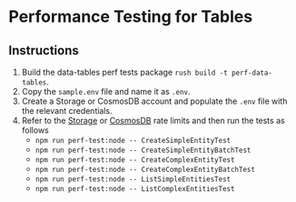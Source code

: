 # Performance Testing for Tables

## Instructions

1. Build the data-tables perf tests package `rush build -t perf-data-tables`.
2. Copy the `sample.env` file and name it as `.env`.
3. Create a Storage or CosmosDB account and populate the `.env` file with the relevant credentials.
4. Refer to the [Storage](https://docs.microsoft.com/azure/azure-resource-manager/management/azure-subscription-service-limits#storage-limits) or [CosmosDB](https://docs.microsoft.com/azure/cosmos-db/concepts-limits) rate limits and then run the tests as follows
     - `npm run perf-test:node -- CreateSimpleEntityTest`
     - `npm run perf-test:node -- CreateSimpleEntityBatchTest`
     - `npm run perf-test:node -- CreateComplexEntityTest`
     - `npm run perf-test:node -- CreateComplexEntityBatchTest`
     - `npm run perf-test:node -- ListSimpleEntitiesTest`
     - `npm run perf-test:node -- ListComplexEntitiesTest`